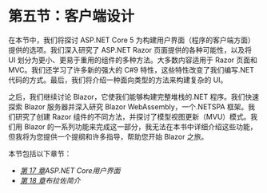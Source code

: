 # 第五节：客户端设计

在本节中，我们将探讨 ASP.NET Core 5 为构建用户界面（程序的客户端方面）提供的选项。我们深入研究了 ASP.NET Razor 页面提供的各种可能性，以及将 UI 划分为更小、更易于重用的组件的多种方法。大多数内容适用于 Razor 页面和 MVC。我们还学习了许多新的强大的 C#9 特性，这些特性改变了我们编写.NET 代码的方式。最后，我们将介绍一种面向类型的方法来构建复杂的 UI。

之后，我们继续讨论 Blazor，它使我们能够构建完整堆栈的.NET 程序。我们快速探索 Blazor 服务器并深入研究 Blazor WebAssembly，一个.NETSPA 框架。我们研究了创建 Razor 组件的不同方法，并探讨了模型视图更新（MVU）模式。我们用 Blazor 的一系列功能来完成这一部分，我无法在本书中详细介绍这些功能，但我将为您提供一个提纲和许多指导，帮助您开始 Blazor 之旅。

本节包括以下章节：

*   [*第 17 章*](17.html#_idTextAnchor325)*ASP.NET Core用户界面*
*   [*第 18 章*](18.html#_idTextAnchor348)*布拉佐简介*